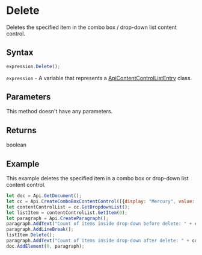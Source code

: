 # Delete

Deletes the specified item in the combo box / drop-down list content control.

## Syntax

```javascript
expression.Delete();
```

`expression` - A variable that represents a [ApiContentControlListEntry](../ApiContentControlListEntry.md) class.

## Parameters

This method doesn't have any parameters.

## Returns

boolean

## Example

This example deletes the specified item in a combo box or drop-down list content control.

```javascript editor-docx
let doc = Api.GetDocument();
let cc = Api.CreateComboBoxContentControl([{display: "Mercury", value: "planet1"}, {display: "Venus", value: "planet2"}, {display: "Earth", value: "planet3"}, {display: "Mars", value: "planet4"}], 2);
let contentControlList = cc.GetDropdownList();
let listItem = contentControlList.GetItem(0);
let paragraph = Api.CreateParagraph();
paragraph.AddText("Count of items inside drop-down before delete: " + contentControlList.GetElementsCount());
paragraph.AddLineBreak();
listItem.Delete();
paragraph.AddText("Count of items inside drop-down after delete: " + contentControlList.GetElementsCount());
doc.AddElement(0, paragraph);
```
